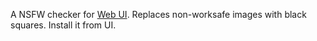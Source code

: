A NSFW checker for [Web UI](https://github.com/AUTOMATIC1111/stable-diffusion-webui). Replaces non-worksafe images with black squares. Install it from UI.
